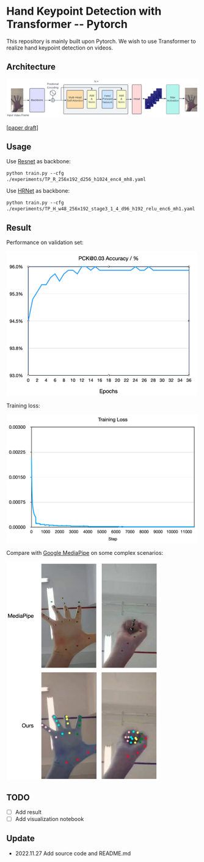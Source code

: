 # Hand Keypoint Detection with Transformer -- Pytorch

This repository is mainly built upon Pytorch. We wish to use Transformer to realize hand keypoint detection on videos.

## Architecture
<img src="./images/framework.png" alt="drawing" width="1000"/>

[[paper draft]](https://delaprada.com/files/hand_keypoint_transformer.pdf)

## Usage
Use [Resnet](https://openaccess.thecvf.com/content_cvpr_2016/papers/He_Deep_Residual_Learning_CVPR_2016_paper.pdf) as backbone:
```
python train.py --cfg ./experiments/TP_R_256x192_d256_h1024_enc4_mh8.yaml
```
Use [HRNet](https://openaccess.thecvf.com/content_CVPR_2019/papers/Sun_Deep_High-Resolution_Representation_Learning_for_Human_Pose_Estimation_CVPR_2019_paper.pdf) as backbone:
```
python train.py --cfg ./experiments/TP_H_w48_256x192_stage3_1_4_d96_h192_relu_enc6_mh1.yaml
```

## Result
Performance on validation set:

<img src="./images/accuracy.png" alt="drawing" width="500"/>

Training loss:

<img src="./images/training_loss.png" alt="drawing" width="500"/>

Compare with [Google MediaPipe](https://google.github.io/mediapipe/) on some complex scenarios:

<img src="./images/compare_mp.png" alt="drawing" width="400"/>

## TODO
- [ ] Add result
- [ ] Add visualization notebook

## Update
- 2022.11.27 Add source code and README.md
